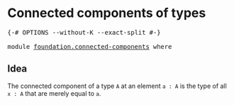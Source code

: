 # Connected components of types

<pre class="Agda"><a id="42" class="Symbol">{-#</a> <a id="46" class="Keyword">OPTIONS</a> <a id="54" class="Pragma">--without-K</a> <a id="66" class="Pragma">--exact-split</a> <a id="80" class="Symbol">#-}</a>

<a id="85" class="Keyword">module</a> <a id="92" href="foundation.connected-components.html" class="Module">foundation.connected-components</a> <a id="124" class="Keyword">where</a>
</pre>
## Idea

The connected component of a type `A` at an element `a : A` is the type of all `x : A` that are merely equal to `a`.
